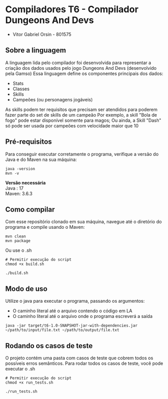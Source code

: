 # **Compiladores T6 - Compilador Dungeons And Devs**
* Vitor Gabriel Orsin - 801575

## Sobre a linguagem
A linguagem lida pelo compilador foi desenvolvida para representar a criação dos dados usados pelo jogo Dungeons And Devs (desenvolvido pela Gamso)
Essa linguagem define os componentes principais dos dados:
* Stats
* Classes
* Skills
* Campeões (ou personagens jogáveis)
   
As skills podem ter requisitos que precisam ser atendidos para poderem fazer parte do set de skills de um campeão
Por exemplo, a skill "Bola de fogo" pode estar disponível somente para magos; Ou ainda, a Skill "Dash" só pode ser usada por campeões com velocidade maior que 10

## Pré-requisitos
Para conseguir executar corretamente o programa, verifique a versão do Java e do Maven na sua máquina:
```
java -version
mvn -v
```
**Versão necessária** <br>
Java : 17 <br>
Maven: 3.6.3 <br>

## Como compilar
Com esse repositório clonado em sua máquina, navegue até o diretório do programa e compile usando o Maven:
```
mvn clean
mvn package
```
Ou use o .sh
```
# Permitir execução do script
chmod +x build.sh

./build.sh
```

## Modo de uso
Utilize o java para executar o programa, passando os argumentos:
* O caminho literal até o arquivo contendo o código em LA
* O caminho literal até o arquivo onde o programa escreverá a saída
```
java -jar target/t6-1.0-SNAPSHOT-jar-with-dependencies.jar ~/path/to/input/file.txt ~/path/to/output/file.txt
```

## Rodando os casos de teste
O projeto contém uma pasta com casos de teste que cobrem todos os possíveis erros semânticos. 
Para rodar todos os casos de teste, você pode executar o .sh
```
# Permitir execução do script
chmod +x run_tests.sh

./run_tests.sh
```
